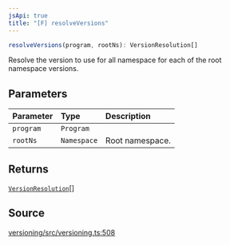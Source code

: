 ```yaml
---
jsApi: true
title: "[F] resolveVersions"
---
```


```ts
resolveVersions(program, rootNs): VersionResolution[]
```

Resolve the version to use for all namespace for each of the root namespace versions.

## Parameters

| Parameter | Type        | Description     |
| :-------- | :---------- | :-------------- |
| `program` | `Program`   |                 |
| `rootNs`  | `Namespace` | Root namespace. |

## Returns

[`VersionResolution`](Interface.VersionResolution.md)[]

## Source

[versioning/src/versioning.ts:508](https://github.com/markcowl/cadl/blob/1a6d2b70/packages/versioning/src/versioning.ts#L508)
